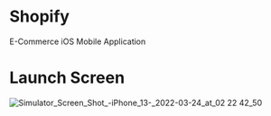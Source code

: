 # Shopify
E-Commerce iOS Mobile Application
# Launch Screen 
![Simulator_Screen_Shot_-_iPhone_13_-_2022-03-24_at_02 22 42_50](https://user-images.githubusercontent.com/94869017/160288442-1a22f151-14a4-4e09-8d94-945b2ef99780.png)

